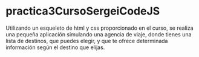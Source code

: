 # practica3CursoSergeiCodeJS
Utilizando un esqueleto de html y css proporcionado en el curso, se realiza una pequeña aplicación simulando una agencia de viaje, donde tienes una lista de destinos, que puedes elegir, y que te ofrece determinada información según el destino que elijas.
